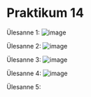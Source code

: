 # Praktikum 14

Ülesanne 1: ![image](https://github.com/user-attachments/assets/6e17a99f-e078-4aca-9137-eadd1c76958a)

Ülesanne 2: ![image](https://github.com/user-attachments/assets/e57e0fe0-e3ff-4769-b8d8-8899c705e28b)

Ülesanne 3: ![image](https://github.com/user-attachments/assets/aedc8198-3043-49a5-bf3e-a093bc4477aa)

Ülesanne 4: ![image](https://github.com/user-attachments/assets/dfe83f28-7c76-4d3f-9197-6d79a0af2bde)

Ülesanne 5: 
